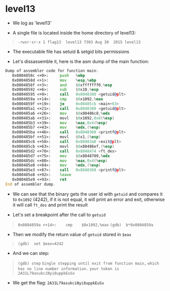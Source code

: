 # level13

- We log as 'level13'

- A single file is located inside the home directory of level13:
>`-rwsr-sr-x 1 flag13  level13 7303 Aug 30  2015 level13`

- The executable file has setuid & setgid bits permissions

- Let's dissassemble it, here is the asm dump of the main function:
```asm
Dump of assembler code for function main:
   0x0804858c <+0>:     push   %ebp
   0x0804858d <+1>:     mov    %esp,%ebp
   0x0804858f <+3>:     and    $0xfffffff0,%esp
   0x08048592 <+6>:     sub    $0x10,%esp
   0x08048595 <+9>:     call   0x8048380 <getuid@plt>
   0x0804859a <+14>:    cmp    $0x1092,%eax
   0x0804859f <+19>:    je     0x80485cb <main+63>
   0x080485a1 <+21>:    call   0x8048380 <getuid@plt>
   0x080485a6 <+26>:    mov    $0x80486c8,%edx
   0x080485ab <+31>:    movl   $0x1092,0x8(%esp)
   0x080485b3 <+39>:    mov    %eax,0x4(%esp)
   0x080485b7 <+43>:    mov    %edx,(%esp)
   0x080485ba <+46>:    call   0x8048360 <printf@plt>
   0x080485bf <+51>:    movl   $0x1,(%esp)
   0x080485c6 <+58>:    call   0x80483a0 <exit@plt>
   0x080485cb <+63>:    movl   $0x80486ef,(%esp)
   0x080485d2 <+70>:    call   0x8048474 <ft_des>
   0x080485d7 <+75>:    mov    $0x8048709,%edx
   0x080485dc <+80>:    mov    %eax,0x4(%esp)
   0x080485e0 <+84>:    mov    %edx,(%esp)
   0x080485e3 <+87>:    call   0x8048360 <printf@plt>
   0x080485e8 <+92>:    leave  
   0x080485e9 <+93>:    ret    
End of assembler dump.
```

- We can see that the binary gets the user id with `getuid` and compares it to `0x1092` (4242), if it is not equal, it will print an error and exit, otherwise it will call `ft_des` and print the result

- Let's set a breakpoint after the call to `getuid`
>`0x0804859a <+14>:    cmp    $0x1092,%eax`
>`(gdb)  b*0x0804859a`

- Then we modify the return value of `getuid` stored in `$eax`
>`(gdb)  set $eax=4242`

- And we can step:
>`(gdb) step`
>`Single stepping until exit from function main,`
>`which has no line number information.`
>`your token is 2A31L79asukciNyi8uppkEuSx`

- We get the flag: `2A31L79asukciNyi8uppkEuSx`
